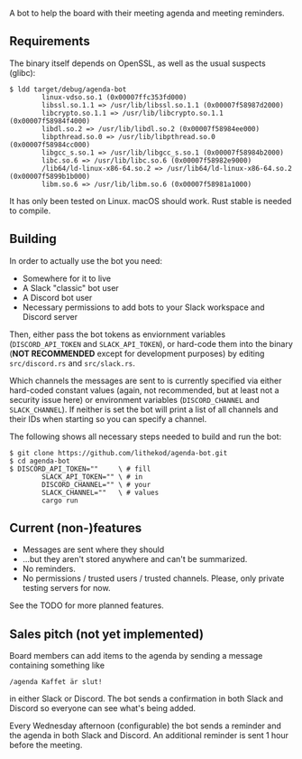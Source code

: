 A bot to help the board with their meeting agenda and meeting
reminders.

## Requirements

The binary itself depends on OpenSSL, as well as the usual suspects (glibc):

```
$ ldd target/debug/agenda-bot
        linux-vdso.so.1 (0x00007ffc353fd000)
        libssl.so.1.1 => /usr/lib/libssl.so.1.1 (0x00007f58987d2000)
        libcrypto.so.1.1 => /usr/lib/libcrypto.so.1.1 (0x00007f58984f4000)
        libdl.so.2 => /usr/lib/libdl.so.2 (0x00007f58984ee000)
        libpthread.so.0 => /usr/lib/libpthread.so.0 (0x00007f58984cc000)
        libgcc_s.so.1 => /usr/lib/libgcc_s.so.1 (0x00007f58984b2000)
        libc.so.6 => /usr/lib/libc.so.6 (0x00007f58982e9000)
        /lib64/ld-linux-x86-64.so.2 => /usr/lib64/ld-linux-x86-64.so.2 (0x00007f5899b1b000)
        libm.so.6 => /usr/lib/libm.so.6 (0x00007f58981a1000)
```

It has only been tested on Linux. macOS should work. Rust stable is needed to
compile.

## Building

In order to actually use the bot you need:

- Somewhere for it to live
- A Slack "classic" bot user
- A Discord bot user
- Necessary permissions to add bots to your Slack workspace and Discord server

Then, either pass the bot tokens as enviornment variables (`DISCORD_API_TOKEN`
and `SLACK_API_TOKEN`), or hard-code them into the binary (**NOT RECOMMENDED**
except for development purposes) by editing `src/discord.rs` and `src/slack.rs`.

Which channels the messages are sent to is currently specified via either
hard-coded constant values (again, not recommended, but at least not a security
issue here) or environment variables (`DISCORD_CHANNEL` and `SLACK_CHANNEL`). If
neither is set the bot will print a list of all channels and their IDs when
starting so you can specify a channel.

The following shows all necessary steps needed to build and run the bot:

```shell
$ git clone https://github.com/lithekod/agenda-bot.git
$ cd agenda-bot
$ DISCORD_API_TOKEN=""     \ # fill
        SLACK_API_TOKEN="" \ # in
        DISCORD_CHANNEL="" \ # your
        SLACK_CHANNEL=""   \ # values
        cargo run
```

## Current (non-)features

- Messages are sent where they should
- ...but they aren't stored anywhere and can't be summarized.
- No reminders.
- No permissions / trusted users / trusted channels. Please, only private
  testing servers for now.

See the TODO for more planned features.

## Sales pitch (not yet implemented)

Board members can add items to the agenda by sending a message
containing something like

```
/agenda Kaffet är slut!
```

in either Slack or Discord. The bot sends a confirmation in both Slack
and Discord so everyone can see what's being added.

Every Wednesday afternoon (configurable) the bot sends a reminder and the agenda
in both Slack and Discord. An additional reminder is sent 1 hour before the
meeting.
